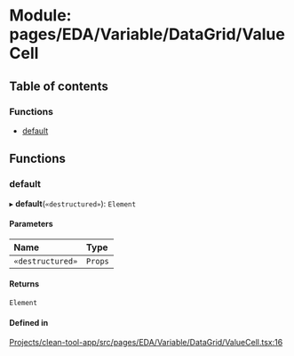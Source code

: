 # Module: pages/EDA/Variable/DataGrid/ValueCell

## Table of contents

### Functions

- [default](../wiki/pages.EDA.Variable.DataGrid.ValueCell#default)

## Functions

### default

▸ **default**(`«destructured»`): `Element`

#### Parameters

| Name | Type |
| :------ | :------ |
| `«destructured»` | `Props` |

#### Returns

`Element`

#### Defined in

[Projects/clean-tool-app/src/pages/EDA/Variable/DataGrid/ValueCell.tsx:16](https://github.com/yuckyh/clean-tool-app/)

